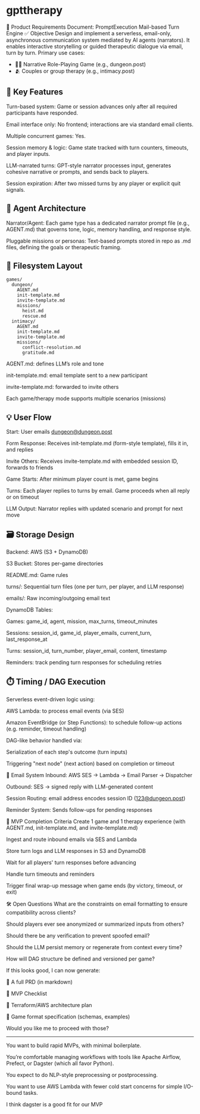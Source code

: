 # gpttherapy

📄 Product Requirements Document: PromptExecution Mail-based Turn Engine
✅ Objective
Design and implement a serverless, email-only, asynchronous communication system mediated by AI agents (narrators). It enables interactive storytelling or guided therapeutic dialogue via email, turn by turn. Primary use cases:

- 🧙‍♂️ Narrative Role-Playing Game (e.g., dungeon.post)
- 🫂 Couples or group therapy (e.g., intimacy.post)

## 🔑 Key Features
Turn-based system: Game or session advances only after all required participants have responded.

Email interface only: No frontend; interactions are via standard email clients.

Multiple concurrent games: Yes.

Session memory & logic: Game state tracked with turn counters, timeouts, and player inputs.

LLM-narrated turns: GPT-style narrator processes input, generates cohesive narrative or prompts, and sends back to players.

Session expiration: After two missed turns by any player or explicit quit signals.

## 🧠 Agent Architecture
Narrator/Agent: Each game type has a dedicated narrator prompt file (e.g., AGENT.md) that governs tone, logic, memory handling, and response style.

Pluggable missions or personas: Text-based prompts stored in repo as .md files, defining the goals or therapeutic framing.

## 📁 Filesystem Layout
```
games/
  dungeon/
    AGENT.md
    init-template.md
    invite-template.md
    missions/
      heist.md
      rescue.md
  intimacy/
    AGENT.md
    init-template.md
    invite-template.md
    missions/
      conflict-resolution.md
      gratitude.md
```
AGENT.md: defines LLM’s role and tone

init-template.md: email template sent to a new participant

invite-template.md: forwarded to invite others

Each game/therapy mode supports multiple scenarios (missions)

## 💡 User Flow
Start: User emails dungeon@dungeon.post

Form Response: Receives init-template.md (form-style template), fills it in, and replies

Invite Others: Receives invite-template.md with embedded session ID, forwards to friends

Game Starts: After minimum player count is met, game begins

Turns: Each player replies to turns by email. Game proceeds when all reply or on timeout

LLM Output: Narrator replies with updated scenario and prompt for next move

## 🗃️ Storage Design
Backend: AWS (S3 + DynamoDB)

S3 Bucket: Stores per-game directories

README.md: Game rules

turns/: Sequential turn files (one per turn, per player, and LLM response)

emails/: Raw incoming/outgoing email text

DynamoDB Tables:

Games: game_id, agent, mission, max_turns, timeout_minutes

Sessions: session_id, game_id, player_emails, current_turn, last_response_at

Turns: session_id, turn_number, player_email, content, timestamp

Reminders: track pending turn responses for scheduling retries

## ⏱️ Timing / DAG Execution
Serverless event-driven logic using:

AWS Lambda: to process email events (via SES)

Amazon EventBridge (or Step Functions): to schedule follow-up actions (e.g. reminder, timeout handling)

DAG-like behavior handled via:

Serialization of each step's outcome (turn inputs)

Triggering "next node" (next action) based on completion or timeout

📧 Email System
Inbound: AWS SES → Lambda → Email Parser → Dispatcher

Outbound: SES → signed reply with LLM-generated content

Session Routing: email address encodes session ID (123@dungeon.post)

Reminder System: Sends follow-ups for pending responses

🧪 MVP Completion Criteria
 Create 1 game and 1 therapy experience (with AGENT.md, init-template.md, and invite-template.md)

 Ingest and route inbound emails via SES and Lambda

 Store turn logs and LLM responses in S3 and DynamoDB

 Wait for all players' turn responses before advancing

 Handle turn timeouts and reminders

 Trigger final wrap-up message when game ends (by victory, timeout, or exit)

🛠️ Open Questions
What are the constraints on email formatting to ensure compatibility across clients?

Should players ever see anonymized or summarized inputs from others?

Should there be any verification to prevent spoofed email?

Should the LLM persist memory or regenerate from context every time?

How will DAG structure be defined and versioned per game?

If this looks good, I can now generate:

📘 A full PRD (in markdown)

🧪 MVP Checklist

🔧 Terraform/AWS architecture plan

🧬 Game format specification (schemas, examples)

Would you like me to proceed with those?

---

You want to build rapid MVPs, with minimal boilerplate.

You’re comfortable managing workflows with tools like Apache Airflow, Prefect, or Dagster (which all favor Python).

You expect to do NLP-style preprocessing or postprocessing.

You want to use AWS Lambda with fewer cold start concerns for simple I/O-bound tasks.

I think dagster is a good fit for our MVP
